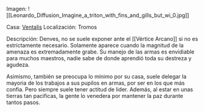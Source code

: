 Imagen:
	![[Leonardo_Diffusion_Imagine_a_triton_with_fins_and_gills_but_wi_0.jpg]]

Casa: <u>Ventalis</u>
Localización: Tromos

Descripción:
Denves,  no se suele exponer ante el [[Vértice Arcano]] si no es estrictamente necesario. Solamente aparece cuando la magnitud de la amenaza es extremadamente grabe. Su manejo de las armas es envidiable para muchos maestros, nadie sabe de donde aprendió toda su destreza y agudeza. 

Asimismo, también se preocupa lo mínimo por su casa, suele delegar la mayoria de los trabajos a sus pupilos en armas, por ser en los que más confia. Pero siempre suele tener actitud de lider. Además, al estar en unas tierras tan pacificas, la gente lo venedera por mantener la paz durante tantos pasos.